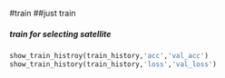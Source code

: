 #train 
##just train
##### train for selecting satellite
```py
show_train_histroy(train_history,'acc','val_acc')
show_train_history(train_history,'loss','val_loss')
```